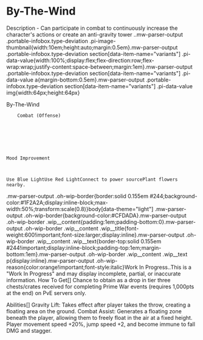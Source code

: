 # By-The-Wind

Description - Can participate in combat to continuously increase the character's actions or create an anti-gravity tower ..mw-parser-output .portable-infobox.type-deviation .pi-image-thumbnail{width:10em;height:auto;margin:0.5em}.mw-parser-output .portable-infobox.type-deviation section[data-item-name="variants"] .pi-data-value{width:100%;display:flex;flex-direction:row;flex-wrap:wrap;justify-content:space-between;margin:1em}.mw-parser-output .portable-infobox.type-deviation section[data-item-name="variants"] .pi-data-value a{margin-bottom:0.5em}.mw-parser-output .portable-infobox.type-deviation section[data-item-name="variants"] .pi-data-value img{width:64px;height:64px}

By-The-Wind


	
		
		
	
	


	
	
	
	
	
	
	
		Combat (Offense)
	
	
	




	Mood Improvement


	
	Use Blue LightUse Red LightConnect to power sourcePlant flowers nearby.








.mw-parser-output .oh-wip-border{border:solid 0.155em #244;background-color:#1F2A2A;display:inline-block;max-width:50%;transform:scale(0.8)}body[data-theme="light"] .mw-parser-output .oh-wip-border{background-color:#CFDADA}.mw-parser-output .oh-wip-border .wip__content{padding:1em;padding-bottom:0}.mw-parser-output .oh-wip-border .wip__content .wip__title{font-weight:600!important;font-size:larger;display:inline}.mw-parser-output .oh-wip-border .wip__content .wip__text{border-top:solid 0.155em #244!important;display:inline-block;padding-top:1em;margin-bottom:1em}.mw-parser-output .oh-wip-border .wip__content .wip__text p{display:inline}.mw-parser-output .oh-wip-reason{color:orange!important;font-style:italic}Work In Progress..This is a "Work In Progress" and may display incomplete, partial, or inaccurate information.
How To Get[]
Chance to obtain as a drop in tier three chests/crates received for completing Prime War events (requires 1,000pts at the end) on PvE servers only.

Abilities[]
Gravity Lift: Takes effect after player takes the throw, creating a floating area on the ground.
Combat Assist: Generates a floating zone beneath the player, allowing them to freely float in the air at a fixed height. Player movement speed +20%, jump speed +2, and become immune to fall DMG and stagger.
